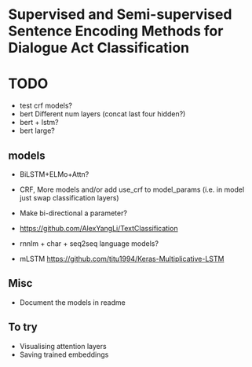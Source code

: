 # Supervised and Semi-supervised Sentence Encoding Methods for Dialogue Act Classification

# TODO
- test crf models?
- bert Different num layers (concat last four hidden?)
- bert + lstm?
- bert large?
## models
- BiLSTM+ELMo+Attn?
- CRF, More models and/or add use_crf to model_params (i.e. in model just swap classification layers)
- Make bi-directional a parameter?
- https://github.com/AlexYangLi/TextClassification

- rnnlm + char + seq2seq language models?
- mLSTM https://github.com/titu1994/Keras-Multiplicative-LSTM

## Misc
- Document the models in readme

## To try
- Visualising attention layers
- Saving trained embeddings